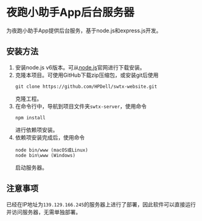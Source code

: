 # 夜跑小助手App后台服务器
为夜跑小助手App提供后台服务，基于node.js和express.js开发。
## 安装方法
1. 安装node.js v6版本。可从[node.js](https://nodejs.org/en/)官网进行下载安装。
1. 克隆本项目。可使用GitHub下载zip压缩包，或安装git后使用
    ```
    git clone https://github.com/HPDell/swtx-website.git
    ```
    克隆工程。
2. 在命令行中，导航到项目文件夹`swtx-server`，使用命令
    ```
    npm install
    ```
    进行依赖项安装。
3. 依赖项安装完成后，使用命令
    ```
    node bin/www (macOS或Linux)
    node bin\www (Windows)
    ```
    启动服务器。
## 注意事项
已经在IP地址为`139.129.166.245`的服务器上进行了部署，因此软件可以直接运行并访问服务器，无需单独部署。
